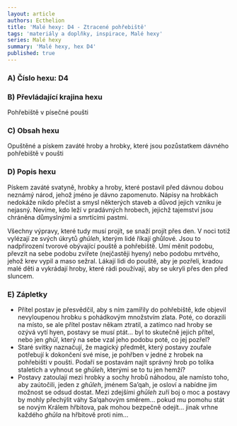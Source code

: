 ```yaml
---
layout: article
authors: Ecthelion
title: 'Malé hexy: D4 - Ztracené pohřebiště'
tags: 'materiály a doplňky, inspirace, Malé hexy'
series: Malé hexy
summary: 'Malé hexy, hex D4'
published: true
---
```


### A) Číslo hexu: D4
  
### B) Převládající krajina hexu

Pohřebiště v písečné poušti

### C) Obsah hexu

Opuštěné a pískem zaváté hroby a hrobky, které jsou pozůstatkem dávného pohřebiště v poušti

### D) Popis hexu

Pískem zaváté svatyně, hrobky a hroby, které postavil před dávnou dobou neznámý národ, jehož jméno je dávno zapomenuto. Nápisy na hrobkách nedokáže nikdo přečíst a smysl některých staveb a důvod jejich vzniku je nejasný. Nevíme, kdo leží v pradávných hrobech, jejichž tajemství jsou chráněna důmyslnými a smrtícími pastmi.  
  
Všechny výpravy, které tudy musí projít, se snaží projít přes den. V noci totiž vylézají ze svých úkrytů _ghūleh_, kterým lidé říkají ghůlové. Jsou to nadpřirození tvorové obývající pouště a pohřebiště. Umí měnit podobu, převzít na sebe podobu zvířete (nejčastěji hyeny) nebo podobu mrtvého, jehož krev vypil a maso sežral. Lákají lidi do pouště, aby je pozřeli, kradou malé děti a vykrádají hroby, které rádi používají, aby se ukryli přes den před sluncem.
  
### E) Zápletky  

- Přítel postav je přesvědčil, aby s ním zamířily do pohřebiště, kde objevil nevyloupenou hrobku s pohádkovým množstvím zlata. Poté, co dorazili na místo, se ale přítel postav někam ztratil, a zatímco nad hroby se ozývá vytí hyen, postavy se musí ptát… byl to skutečně jejich přítel, nebo jen _ghūl_, který na sebe vzal jeho podobu poté, co jej pozřel?  
- Staré svitky naznačují, že magický předmět, který postavy zoufale potřebují k dokončení své mise, je pohřben v jedné z hrobek na pohřebišti v poušti. Podaří se postavám najít správný hrob po tolika staletích a vyhnout se _ghūleh_, kterými se to tu jen hemží?  
- Postavy zatoulají mezi hrobky a sochy hrobů náhodou, ale namísto toho, aby zaútočili, jeden z _ghūleh_, jménem Sa’qah, je osloví a nabídne jim možnost se odsud dostat. Mezi zdejšími _ghūleh_ zuří boj o moc a postavy by mohly přechýlit váhy Sa‘qahovým směrem… pokud mu pomohu stát se novým Králem hřbitova, pak mohou bezpečně odejít… jinak vrhne každého _ghūla_ na hřbitově proti nim…
